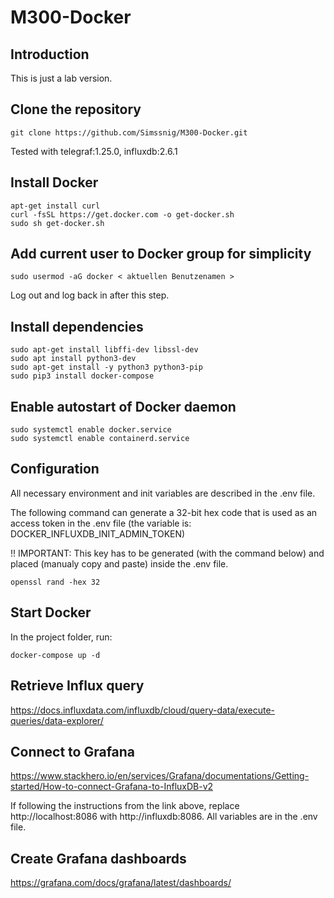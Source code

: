 # M300-Docker
## Introduction
This is just a lab version.

## Clone the repository
```
git clone https://github.com/Simssnig/M300-Docker.git
```
Tested with telegraf:1.25.0, influxdb:2.6.1
## Install Docker
```
apt-get install curl
curl -fsSL https://get.docker.com -o get-docker.sh
sudo sh get-docker.sh
```
## Add current user to Docker group for simplicity
```
sudo usermod -aG docker < aktuellen Benutzenamen >
```
Log out and log back in after this step.

## Install dependencies
```
sudo apt-get install libffi-dev libssl-dev
sudo apt install python3-dev
sudo apt-get install -y python3 python3-pip
sudo pip3 install docker-compose
```
## Enable autostart of Docker daemon
```
sudo systemctl enable docker.service
sudo systemctl enable containerd.service
```
## Configuration
All necessary environment and init variables are described in the .env file.

The following command can generate a 32-bit hex code that is used as an access token in the .env file (the variable is: DOCKER_INFLUXDB_INIT_ADMIN_TOKEN)

!! IMPORTANT: This key has to be generated (with the command below) and placed (manualy copy and paste) inside the .env file.
```
openssl rand -hex 32
```
## Start Docker
In the project folder, run:
```
docker-compose up -d
```
## Retrieve Influx query
https://docs.influxdata.com/influxdb/cloud/query-data/execute-queries/data-explorer/
## Connect to Grafana
https://www.stackhero.io/en/services/Grafana/documentations/Getting-started/How-to-connect-Grafana-to-InfluxDB-v2

If following the instructions from the link above, replace http://localhost:8086 with http://influxdb:8086. All variables are in the .env file.
## Create Grafana dashboards
https://grafana.com/docs/grafana/latest/dashboards/
